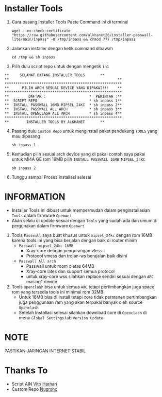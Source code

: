 # Installer Tools
1. Cara pasang Installer Tools
   Paste Command ini di terminal
   ```
   wget --no-check-certificate "https://raw.githubusercontent.com/alkhanet26/installer-passwall-lite/main/inpass" -O /tmp/inpass && chmod 777 /tmp/inpass
   ```
2. Jalankan installer dengan ketik command dibawah
   ```
   cd /tmp && sh inpass
   ```
3. Pilih dulu script repo untuk dengan mengetik ``in1``
```
**     SELAMAT DATANG INSTALLER TOOLS       **
**                                                  **
******************************************************
**      PILIH ARCH SESUAI DEVICE YANG DIPAKAI!!!    **
******************************************************
**         DAFTAR :                    *  PERINTAH :**
**  SCRIPT REPO                        * sh inpass 1**
**  INSTALL PASSWALL 16MB MIPSEL_24KC  * sh inpass 2**
**  INSTALL PASSWALL ALL ARCH          * sh inpass 3**
**  INSTALL OPENCLASH ALL ARCH         * sh inpass 4**
******************************************************
**        INSTALLER TOOLS BY ALKHANET       **
```
4. Pasang dulu ``Custom Repo`` untuk menginstall paket pendukung ``TOOLS`` yang mau dipasang
   ```
   sh inpass 1
   ```
5. Kemudian pilih sesuai arch device yang di pakai contoh saya pakai untuk Mi4A GE rom 16MB pilih ``INSTALL PASSWALL 16MB MIPSEL_24KC`` 
   ```
   sh inpass 2
   ```
5. Tunggu sampai Proses installasi selesai

# INFORMATION
  - Installer Tools ini dibuat untuk mempermudah dalam penginstallasian ``Tools`` dalam firmware ``Openwrt``
  - Akan selalu di update sesuai dengan ``Tools`` yang sudah ada dan umum di pergunakan dalam firmware ``Openwrt``

1. Tools ``Passwall`` saya buat khusus untuk ``mipsel_24kc`` dengan rom 16MB karena tools ini yang bisa berjalan dengan baik di router minim
   - ``Passwall mipsel_24kc 16MB``
       * Xray-core dengan pengurangan vless
       * Protocol vmess dan trojan-ws berajalan baik disini
   - ``Passwall All arch``
       * Passwall untuk room diatas 64MB
       * Xray-core lates dan support semua protocol
       * untuk xray-core wss silahkan replace sendiri sesuai dengan ``ARC`` masing" device
2. Tools ``Openclash`` bisa untuk semua ``ARC`` tetapi pertimbangkan juga space rom yang tersedia tools ini minimal rom 32MB
   - Untuk 16MB bisa di install tetapi core tidak permanen pertimbangkan juga penggunaan ram yang akan terpakai banyak oleh source ``Openclash``
   - Setelah Installasi selesai silahkan download core di ``Openclash`` di menu ``Global Settings`` tab ``Version Update``


# NOTE
  PASTIKAN JARINGAN INTERNET STABIL
  
# Thanks To
- Script AIN [Vito Harhari](https://github.com/vitoharhari)
- Custom Repo [Nugroho](https://github.com/lrdrdn) 
